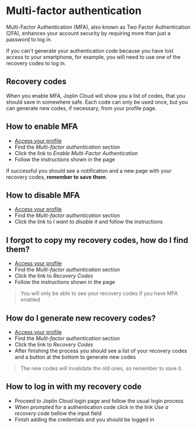 # Multi-factor authentication

Multi-Factor Authentication (MFA), also known as Two Factor Authentication (2FA),  enhances your account security by requiring more than just a password to log in. 

If you can't generate your authentication code because you have lost access to your smartphone, for example, you will need to use one of the recovery codes to log in.

## Recovery codes

When you enable MFA, Joplin Cloud will show you a list of codes, that you should save in somewhere safe. Each code can only be used once, but you can generate new codes, if necessary, from your profile page.

## How to enable MFA

- [Access your profile](https://joplincloud.com/users/me)
- Find the *Multi-factor authentication* section
- Click the link to *Enable Multi-Factor Authentication*
- Follow the instructions shown in the page

If successful you should see a notification and a new page with your recovery codes, **remember to save them**.

## How to disable MFA

- [Access your profile](https://joplincloud.com/users/me)
- Find the *Multi-factor authentication* section
- Click the link to *I want to disable it* and follow the instructions

## I forgot to copy my recovery codes, how do I find them?

- [Access your profile](https://joplincloud.com/users/me)
- Find the *Multi-factor authentication* section
- Click the link to *Recovery Codes*
- Follow the instructions shown in the page

> You will only be able to see your recovery codes if you have MFA enabled

## How do I generate new recovery codes?

- [Access your profile](https://joplincloud.com/users/me)
- Find the *Multi-factor authentication* section
- Click the link to *Recovery Codes*
- After finishing the process you should see a list of your recovery codes and a button at the bottom to generate new codes

> The new codes will invalidate the old ones, so remember to save it.

## How to log in with my recovery code

- Proceed to Joplin Cloud login page and follow the usual login process
- When prompted for a authentication code click in the link *Use a recovery code* bellow the input field
- Finish adding the credentials and you should be logged in